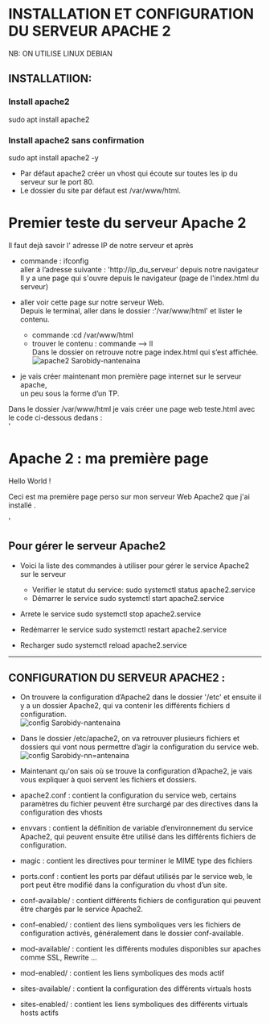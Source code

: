 # INSTALLATION ET CONFIGURATION DU SERVEUR APACHE 2
  NB: ON UTILISE LINUX DEBIAN 
## INSTALLATIION:
  ### Install apache2 
   sudo apt install apache2

  ### Install apache2 sans confirmation
   sudo apt install apache2 -y

* Par défaut apache2 créer un vhost qui écoute sur toutes les ip du serveur sur le port 80.
* Le dossier du site par défaut est /var/www/html. 
 
# Premier teste du serveur Apache 2
  Il faut dejà savoir l' adresse IP de notre serveur et après  
* commande : ifconfig    
  aller à l’adresse suivante : 'http://ip_du_serveur' depuis notre navigateur  
  Il y a une page qui s'ouvre depuis le navigateur (page de l'index.html du serveur) 
* aller voir cette page sur notre serveur Web.  
Depuis le terminal, aller dans le dossier :'/var/www/html' et lister le contenu.
  * commande :cd /var/www/html  
  * trouver le contenu : commande --> ll  
     Dans le dossier on retrouve notre page index.html qui s’est affichée.
     ![apache2 Sarobidy-nantenaina](https://academy.rdr-it.io/wp-content/uploads/2021/03/apache2-folder-var-www-html.png)  

* je vais créer maintenant mon première page internet sur le serveur apache,   
  un peu sous la forme d’un  TP.

Dans le dossier /var/www/html je vais créer une page web teste.html avec le code ci-dessous dedans :  
'<!DOCTYPE html>
    <head>
        <title>Ma première page sur mon serveur Apache2</title>
    </head>
    <body>
        <h1>Apache 2 : ma première page</h1>
        <p>Hello World !</p>
        <p>Ceci est ma première page perso sur mon serveur Web Apache2 que j'ai installé </a>.</p>
    </body>
</html>'  

##  Pour gérer le serveur Apache2
  * Voici la liste des commandes à utiliser pour gérer le service Apache2 sur le serveur
    * Verifier le statut du service:
       sudo systemctl status apache2.service
    * Démarrer le service
       sudo systemctl start apache2.service

   * Arrete le service
       sudo systemctl stop apache2.service

   * Redémarrer le service
       sudo systemctl restart apache2.service

   * Recharger
       sudo systemctl reload apache2.service 


---------------------------------------------------------------------------------------------

 ## CONFIGURATION DU SERVEUR APACHE2 :

* On trouvere la configuration d’Apache2 dans le dossier '/etc' et ensuite il y a un dossier Apache2, qui va contenir les différents fichiers d configuration.  
![config Sarobidy-nantenaina](https://academy.rdr-it.io/wp-content/uploads/2021/03/apache2-config-01.png)  
* Dans le dossier /etc/apache2, on va retrouver plusieurs fichiers et dossiers qui vont nous permettre d’agir la configuration du service web.
![config Sarobidy-nn=antenaina](https://academy.rdr-it.io/wp-content/uploads/2021/03/apache2-config-02-800x283.png.webp)
 
* Maintenant qu'on sais où se trouve la configuration d’Apache2, je vais vous expliquer à quoi servent les fichiers et dossiers.

* apache2.conf : contient la configuration du service web, certains paramètres du fichier peuvent être surchargé par des directives dans la configuration des vhosts
* envvars : contient la définition de variable d’environnement du service Apache2, qui peuvent ensuite être utilisé dans les différents fichiers de configuration.
* magic : contient les directives pour terminer le MIME type des fichiers
* ports.conf : contient les ports par défaut utilisés par le service web, le port peut être modifié dans la configuration du vhost d’un site.
* conf-available/ : contient différents fichiers de configuration qui peuvent être chargés par le service Apache2.
* conf-enabled/ : contient des liens symboliques vers les fichiers de configuration activés, généralement dans le dossier conf-available.
* mod-available/ : contient les différents modules disponibles sur apaches comme SSL, Rewrite …
* mod-enabled/ : contient les liens symboliques des mods actif
* sites-available/ : contient la configuration des différents virtuals hosts
* sites-enabled/ : contient les liens symboliques des différents virtuals hosts actifs

  




